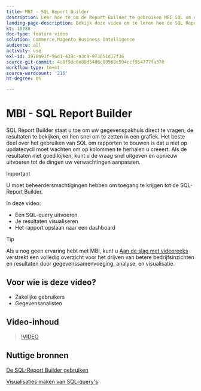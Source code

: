 ```yaml
---
title: MBI - SQL Report Builder
description: Leer hoe te om de Report Builder te gebruiken MBI SQL om uw gegevenspakhuis direct te vragen, de resultaten te bekijken, en hen snel om te zetten in een grafiek.
landing-page-description: Bekijk deze video om te leren hoe de SQL Report Builder van MBI gebruiken om uw gegevenspakhuis direct te vragen, de resultaten te bekijken, en hen snel om te zetten in een grafiek.
kt: 10288
doc-type: feature video
solution: Commerce,Magento Business Intelligence
audience: all
activity: use
exl-id: 3976a91f-96d1-439c-a3c9-973051d17f36
source-git-commit: 4c8f9de0e88d5406c09568c594ccf954777fa370
workflow-type: tm+mt
source-wordcount: '216'
ht-degree: 0%

---
```


# MBI - SQL Report Builder

SQL Report Builder staat u toe om uw gegevenspakhuis direct te vragen, de resultaten te bekijken, en hen snel om te zetten in een grafiek. Het beste deel over het gebruiken van SQL om rapporten te bouwen is dat u niet op updatecycli moet wachten om op kolommen te herhalen u creeert. Als de resultaten niet goed kijken, kunt u de vraag snel uitgeven en opnieuw uitvoeren tot de dingen uw verwachtingen aanpassen.

>[!IMPORTANT]
>
>U moet beheerdersmachtigingen hebben om toegang te krijgen tot de SQL-Report Builder.

In deze video:

- Een SQL-query uitvoeren
- Je resultaten visualiseren
- Het rapport opslaan naar een dashboard

>[!TIP]
>
>Als u nog geen ervaring hebt met MBI, kunt u [Aan de slag met videoreeks](1-overview.md) verstrekt een volledig overzicht voor het drijven van betere bedrijfsinzichten en resultaten door gegevenssamenvoeging, analyse, en visualisatie.

## Voor wie is deze video?

- Zakelijke gebruikers
- Gegevensanalisten

## Video-inhoud

>[!VIDEO](https://video.tv.adobe.com/v/342406?quality=12&learn=on)

## Nuttige bronnen

[De SQL-Report Builder gebruiken](https://docs.magento.com/mbi/data-analyst/dev-reports/sql-rpt-bldr.html)

[Visualisaties maken van SQL-query&#39;s](https://docs.magento.com/mbi/tutorials/create-visuals-from-sql.html)
